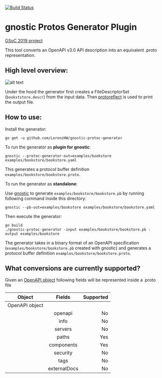 [![Build Status](https://travis-ci.com/LorenzHW/gnostic-protoc-generator.svg?branch=master)](https://travis-ci.com/LorenzHW/gnostic-protoc-generator)

# gnostic Protos Generator Plugin
[GSoC 2019 project](https://summerofcode.withgoogle.com/projects/#5244822191865856)

This tool converts an OpenAPI v3.0 API description into an equivalent .proto representation.

## High level overview:
![alt text](https://drive.google.com/uc?export=view&id=1tqDvZLiXK40ISK_LgINQGsno9-MymRQP "High Level Overview")

Under the hood the generator first creates a FileDescriptorSet (`bookststore.descr`) from the input
data. Then [protoreflect](https://github.com/jhump/protoreflect/) is used to print the output file. 

## How to use:    
Install the generator:

    go get -u github.com/LorenzHW/gnostic-protoc-generator

To run the generator as **plugin for gnostic**:

    gnostic --protoc-generator-out=examples/bookstore examples/bookstore/bookstore.yaml

This generates a protocol buffer definition `examples/bookstore/bookstore.proto`. 


To run the generator as **standalone**:

Use [gnostic](https://github.com/googleapis/gnostic) to generate `examples/bookstore/bookstore.pb`
by running following command inside this directory:
    
    gnostic --pb-out=examples/bookstore examples/bookstore/bookstore.yaml    
    
Then execute the generator:

    go build
    ./gnostic-protoc-generator -input examples/bookstore/bookstore.pb -output examples/bookstore




The generator takes in a binary format of an OpenAPI specification 
(`examples/bookstore/bookstore.pb` created with gnostic) and generates a protocol buffer definition
`examples/bookstore/bookstore.proto`.

## What conversions are currently supported?

Given an [OpenAPI object](https://swagger.io/specification/#oasObject) following fields will be
represented inside a .proto file

| Object        | Fields        | Supported  |
| ------------- |:-------------:| -----:|
| OpenAPI object|               |       |
|               | openapi       |    No |
|               | info          |    No |
|               | servers       |    No |
|               | paths         |   Yes |
|               | components    |   Yes |
|               | security      |    No |
|               | tags          |    No |
|               | externalDocs  |    No |